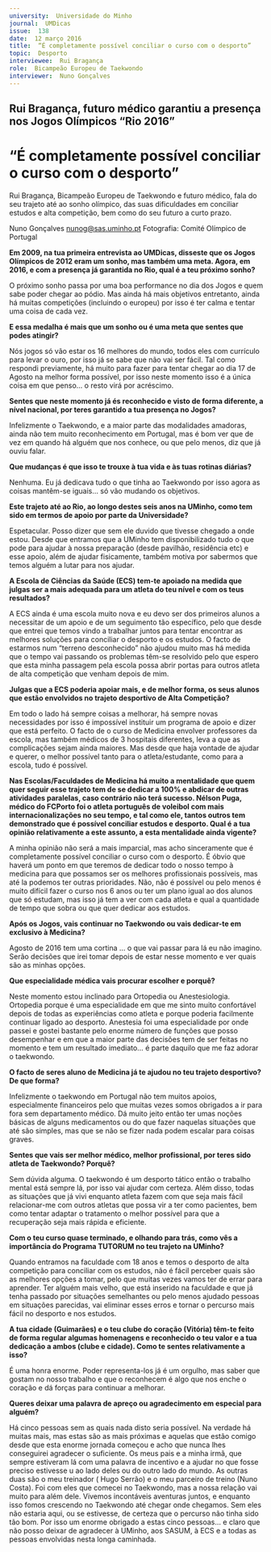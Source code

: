```yaml
---
university:  Universidade do Minho
journal:  UMDicas
issue:  138
date:  12 março 2016
title:  “É completamente possível conciliar o curso com o desporto”
topic:  Desporto
interviewee:  Rui Bragança
role:  Bicampeão Europeu de Taekwondo
interviewer:  Nuno Gonçalves
---
```

 

## Rui Bragança, futuro médico garantiu a presença nos Jogos Olímpicos “Rio 2016”

# “É completamente possível conciliar o curso com o desporto”

 
Rui Bragança, Bicampeão Europeu de Taekwondo e futuro médico, fala do seu trajeto até ao sonho olímpico, das suas dificuldades em conciliar estudos e alta competição, bem como do seu futuro a curto prazo.

Nuno Gonçalves
nunog@sas.uminho.pt
Fotografia: Comité Olímpico de Portugal

 
**Em 2009, na tua primeira entrevista ao UMDicas, disseste que os Jogos Olímpicos de 2012 eram um sonho, mas também uma meta. Agora, em 2016, e com a presença já garantida no Rio, qual é a teu próximo sonho?**

O próximo sonho passa por uma boa performance no dia dos Jogos e quem sabe poder chegar ao pódio. Mas ainda há mais objetivos entretanto, ainda há muitas competições (incluindo o europeu) por isso é ter calma e tentar uma coisa de cada vez.

 
**E essa medalha é mais que um sonho ou é uma meta que sentes que podes atingir?**

Nós jogos só vão estar os 16 melhores do mundo, todos eles com currículo para levar o ouro, por isso já se sabe que não vai ser fácil. Tal como respondi previamente, há muito para fazer para tentar chegar ao dia 17 de Agosto na melhor forma possível, por isso neste momento isso é a única coisa em que penso… o resto virá por acréscimo.

 
**Sentes que neste momento já és reconhecido e visto de forma diferente, a nível nacional, por teres garantido a tua presença no Jogos?**

Infelizmente o Taekwondo, e a maior parte das modalidades amadoras, ainda não tem muito reconhecimento em Portugal, mas é bom ver que de vez em quando há alguém que nos conhece, ou que pelo menos, diz que já ouviu falar.

 
**Que mudanças é que isso te trouxe à tua vida e às tuas rotinas diárias?**

Nenhuma. Eu já dedicava tudo o que tinha ao Taekwondo por isso agora as coisas mantêm-se iguais… só vão mudando os objetivos.

 
**Este trajeto até ao Rio, ao longo destes seis anos na UMinho, como tem sido em termos de apoio por parte da Universidade?**

Espetacular. Posso dizer que sem ele duvido que tivesse chegado a onde estou. Desde que entramos que a UMinho tem disponibilizado tudo o que pode para ajudar à nossa preparação (desde pavilhão, residência etc) e esse apoio, além de ajudar fisicamente, também motiva por sabermos que temos alguém a lutar para nos ajudar.

 
**A Escola de Ciências da Saúde (ECS) tem-te apoiado na medida que julgas ser a mais adequada para um atleta do teu nível e com os teus resultados?**

A ECS ainda é uma escola muito nova e eu devo ser dos primeiros alunos a necessitar de um apoio e de um seguimento tão específico, pelo que desde que entrei que temos vindo a trabalhar juntos para tentar encontrar as melhores soluções para conciliar o desporto e os estudos. O facto de estarmos num “terreno desconhecido” não ajudou muito mas há medida que o tempo vai passando os problemas têm-se resolvido pelo que espero que esta minha passagem pela escola possa abrir portas para outros atleta de alta competição que venham depois de mim.

 
**Julgas que a ECS poderia apoiar mais, e de melhor forma, os seus alunos que estão envolvidos no trajeto desportivo de Alta Competição?**

Em todo o lado há sempre coisas a melhorar, há sempre novas necessidades por isso é impossível instituir um programa de apoio e dizer que está perfeito. O facto de o curso de Medicina envolver professores da escola, mas também médicos de 3 hospitais diferentes, leva a que as complicações sejam ainda maiores. Mas desde que haja vontade de ajudar e querer, o melhor possível tanto para o atleta/estudante, como para a escola, tudo é possível.

 
**Nas Escolas/Faculdades de Medicina há muito a mentalidade que quem quer seguir esse trajeto tem de se dedicar a 100% e abdicar de outras atividades paralelas, caso contrário não terá sucesso. Nélson Puga, médico do FCPorto foi o atleta português de voleibol com mais internacionalizações no seu tempo, e tal como ele, tantos outros tem demonstrado que é possível conciliar estudos e desporto. Qual é a tua opinião relativamente a este assunto, a esta mentalidade ainda vigente?**

A minha opinião não será a mais imparcial, mas acho sinceramente que é completamente possível conciliar o curso com o desporto. É óbvio que haverá um ponto em que teremos de dedicar todo o nosso tempo à medicina para que possamos ser os melhores profissionais possíveis, mas até la podemos ter outras prioridades. Não, não é possível ou pelo menos é muito difícil fazer o curso nos 6 anos ou ter um plano igual ao dos alunos que só estudam, mas isso já tem a ver com cada atleta e qual a quantidade de tempo que sobra ou que quer dedicar aos estudos.

 
**Após os Jogos, vais continuar no Taekwondo ou vais dedicar-te em exclusivo à Medicina?**

Agosto de 2016 tem uma cortina … o que vai passar para lá eu não imagino. Serão decisões que irei tomar depois de estar nesse momento e ver quais são as minhas opções.

 
**Que especialidade médica vais procurar escolher e porquê?**

Neste momento estou inclinado para Ortopedia ou Anestesiologia. Ortopedia porque é uma especialidade em que me sinto muito confortável depois de todas as experiências como atleta e porque poderia facilmente continuar ligado ao desporto. Anestesia foi uma especialidade por onde passei e gostei bastante pelo enorme número de funções que posso desempenhar e em que a maior parte das decisões tem de ser feitas no momento e tem um resultado imediato… é parte daquilo que me faz adorar o taekwondo.

 
**O facto de seres aluno de Medicina já te ajudou no teu trajeto desportivo? De que forma?**

Infelizmente o taekwondo em Portugal não tem muitos apoios, especialmente financeiros pelo que muitas vezes somos obrigados a ir para fora sem departamento médico. Dá muito jeito então ter umas noções básicas de alguns medicamentos ou do que fazer naquelas situações que até são simples, mas que se não se fizer nada podem escalar para coisas graves.

 
**Sentes que vais ser melhor médico, melhor profissional, por teres sido atleta de Taekwondo? Porquê?**

Sem dúvida alguma. O taekwondo é um desporto tático então o trabalho mental está sempre lá, por isso vai ajudar com certeza. Além disso, todas as situações que já vivi enquanto atleta fazem com que seja mais fácil relacionar-me com outros atletas que possa vir a ter como pacientes, bem como tentar adaptar o tratamento o melhor possível para que a recuperação seja mais rápida e eficiente.

 
**Com o teu curso quase terminado, e olhando para trás, como vês a importância do Programa TUTORUM no teu trajeto na UMinho?**

Quando entramos na faculdade com 18 anos e temos o desporto de alta competição para conciliar com os estudos, não é fácil perceber quais são as melhores opções a tomar, pelo que muitas vezes vamos ter de errar para aprender. Ter alguém mais velho, que está inserido na faculdade e que já tenha passado por situações semelhantes ou pelo menos ajudado pessoas em situações parecidas, vai eliminar esses erros e tornar o percurso mais fácil no desporto e nos estudos.

 
**A tua cidade (Guimarães) e o teu clube do coração (Vitória) têm-te feito de forma regular algumas homenagens e reconhecido o teu valor e a tua dedicação a ambos (clube e cidade). Como te sentes relativamente a isso?**

É uma honra enorme. Poder representa-los já é um orgulho, mas saber que gostam no nosso trabalho e que o reconhecem é algo que nos enche o coração e dá forças para continuar a melhorar.

 
**Queres deixar uma palavra de apreço ou agradecimento em especial para alguém?**

Há cinco pessoas sem as quais nada disto seria possível. Na verdade há muitas mais, mas estas são as mais próximas e aquelas que estão comigo desde que esta enorme jornada começou e acho que nunca lhes conseguirei agradecer o suficiente. Os meus pais e a minha irmã, que sempre estiveram lá com uma palavra de incentivo e a ajudar no que fosse preciso estivesse u ao lado deles ou do outro lado do mundo. As outras duas são o meu treinador ( Hugo Serrão) e o meu parceiro de treino (Nuno Costa).
Foi com eles que comecei no Taekwondo, mas a nossa relação vai muito para além dele. Vivemos incontáveis aventuras juntos, e enquanto isso fomos crescendo no Taekwondo até chegar onde chegamos. Sem eles não estaria aqui, ou se estivesse, de certeza que o percurso não tinha sido tão bom. Por isso um enorme obrigado a estas cinco pessoas… e claro que não posso deixar de agradecer à UMinho, aos SASUM, à ECS e a todas as pessoas envolvidas nesta longa caminhada.

